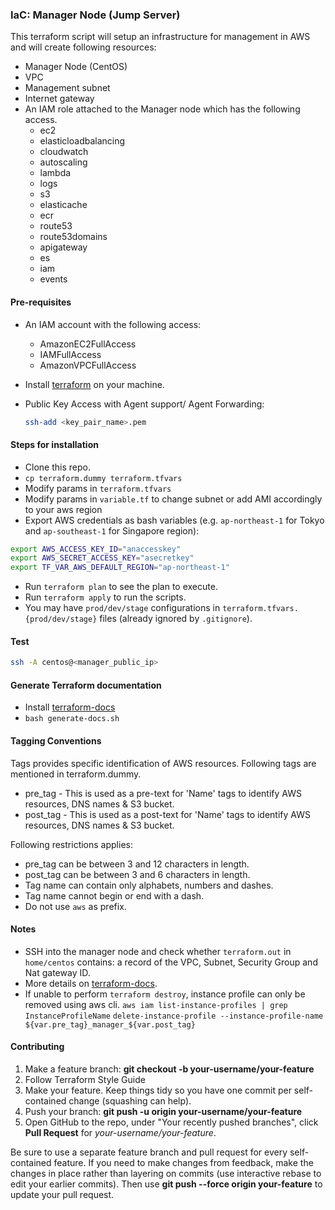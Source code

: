 ### IaC: Manager Node (Jump Server)
This terraform script will setup an infrastructure for management in AWS and will create following resources:
 - Manager Node (CentOS)
 - VPC
 - Management subnet
 - Internet gateway
 - An IAM role attached to the Manager node which has the following access.
 	- ec2
 	- elasticloadbalancing
 	- cloudwatch
 	- autoscaling
 	- lambda
 	- logs
 	- s3
 	- elasticache
 	- ecr
 	- route53
 	- route53domains
 	- apigateway
 	- es
 	- iam
 	- events

#### Pre-requisites
- An IAM account with the following access:
	- AmazonEC2FullAccess
	- IAMFullAccess
	- AmazonVPCFullAccess
	
- Install [terraform](https://www.terraform.io/intro/getting-started/install.html) on your machine.
- Public Key Access with Agent support/ Agent Forwarding:

  ```bash
  ssh-add <key_pair_name>.pem
  ```

#### Steps for installation
- Clone this repo.
- `cp terraform.dummy terraform.tfvars`
- Modify params in `terraform.tfvars`
- Modify params in `variable.tf` to change subnet or add AMI accordingly to your aws region
- Export AWS credentials as bash variables (e.g. `ap-northeast-1` for Tokyo and `ap-southeast-1` for Singapore region):
```bash
export AWS_ACCESS_KEY_ID="anaccesskey" 
export AWS_SECRET_ACCESS_KEY="asecretkey"
export TF_VAR_AWS_DEFAULT_REGION="ap-northeast-1"
```
- Run `terraform plan` to see the plan to execute.
- Run `terraform apply` to run the scripts.
- You may have `prod/dev/stage` configurations in
`terraform.tfvars.{prod/dev/stage}` files (already ignored by `.gitignore`).

#### Test
  ```bash
  ssh -A centos@<manager_public_ip>
  ```
  
#### Generate Terraform documentation 
* Install [terraform-docs](https://github.com/segmentio/terraform-docs)
* `bash generate-docs.sh`

#### Tagging Conventions
Tags provides specific identification of AWS resources. Following tags are mentioned in terraform.dummy.
* pre_tag - This is used as a pre-text for 'Name' tags to identify AWS resources, DNS names & S3 bucket.
* post_tag - This is used as a post-text for 'Name' tags to identify AWS resources, DNS names & S3 bucket. 

Following restrictions applies:
* pre_tag can be between 3 and 12 characters in length.
* post_tag can be between 3 and 6 characters in length.
* Tag name can contain only alphabets, numbers and dashes.
* Tag name cannot begin or end with a dash.
* Do not use `aws` as prefix.

#### Notes
- SSH into the manager node and check whether `terraform.out` in `home/centos` contains:
a record of the VPC, Subnet, Security Group and Nat gateway ID.
- More details on [terraform-docs](https://github.com/segmentio/terraform-docs).
- If unable to perform `terraform destroy`, instance profile can only be removed using aws cli.
`aws iam list-instance-profiles | grep InstanceProfileName`
`delete-instance-profile --instance-profile-name ${var.pre_tag}_manager_${var.post_tag}`

#### Contributing

1. Make a feature branch: __git checkout -b your-username/your-feature__
2. Follow Terraform Style Guide
3. Make your feature. Keep things tidy so you have one commit per self-contained change (squashing can help).
4. Push your branch: __git push -u origin your-username/your-feature__
5. Open GitHub to the repo,
   under "Your recently pushed branches", click __Pull Request__ for
   _your-username/your-feature_.

Be sure to use a separate feature branch and pull request for every
self-contained feature.  If you need to make changes from feedback, make
the changes in place rather than layering on commits (use interactive
rebase to edit your earlier commits).  Then use __git push --force
origin your-feature__ to update your pull request.

